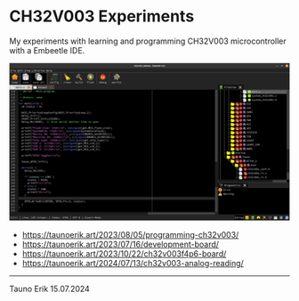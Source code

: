 # CH32V003 Experiments

My experiments with learning and programming CH32V003 microcontroller with a Embeetle IDE.

![Embeetle IDE](img/tauno_erik_embeetle_ide.png)

* https://taunoerik.art/2023/08/05/programming-ch32v003/
* https://taunoerik.art/2023/07/16/development-board/
* https://taunoerik.art/2023/10/22/ch32v003f4p6-board/
* https://taunoerik.art/2024/07/13/ch32v003-analog-reading/

______
Tauno Erik 15.07.2024
